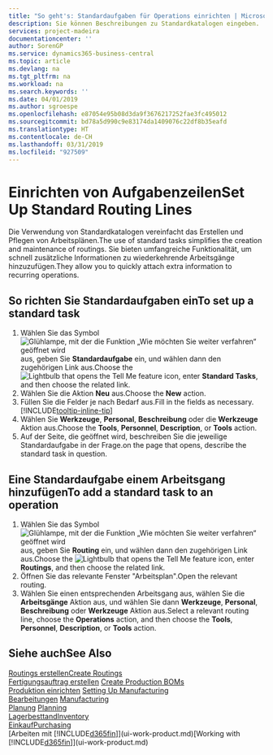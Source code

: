 ```yaml
---
title: "So geht's: Standardaufgaben für Operations einrichten | Microsoft Docs"
description: Sie können Beschreibungen zu Standardkatalogen eingeben.
services: project-madeira
documentationcenter: ''
author: SorenGP
ms.service: dynamics365-business-central
ms.topic: article
ms.devlang: na
ms.tgt_pltfrm: na
ms.workload: na
ms.search.keywords: ''
ms.date: 04/01/2019
ms.author: sgroespe
ms.openlocfilehash: e87054e95b08d3da9f3676217252fae3fc495012
ms.sourcegitcommit: bd78a5d990c9e83174da1409076c22df8b35eafd
ms.translationtype: HT
ms.contentlocale: de-CH
ms.lasthandoff: 03/31/2019
ms.locfileid: "927509"
---
```

# <a name="set-up-standard-routing-lines"></a><span data-ttu-id="98208-103">Einrichten von Aufgabenzeilen</span><span class="sxs-lookup"><span data-stu-id="98208-103">Set Up Standard Routing Lines</span></span>
<span data-ttu-id="98208-104">Die Verwendung von Standardkatalogen vereinfacht das Erstellen und Pflegen von Arbeitsplänen.</span><span class="sxs-lookup"><span data-stu-id="98208-104">The use of standard tasks simplifies the creation and maintenance of routings.</span></span> <span data-ttu-id="98208-105">Sie bieten umfangreiche Funktionalität, um schnell zusätzliche Informationen zu wiederkehrende Arbeitsgänge hinzuzufügen.</span><span class="sxs-lookup"><span data-stu-id="98208-105">They allow you to quickly attach extra information to recurring operations.</span></span>

## <a name="to-set-up-a-standard-task"></a><span data-ttu-id="98208-106">So richten Sie Standardaufgaben ein</span><span class="sxs-lookup"><span data-stu-id="98208-106">To set up a standard task</span></span>
1. <span data-ttu-id="98208-107">Wählen Sie das Symbol ![Glühlampe, mit der die Funktion „Wie möchten Sie weiter verfahren“ geöffnet wird](media/ui-search/search_small.png "Wie möchten Sie weiter verfahren?") aus, geben Sie **Standardaufgabe** ein, und wählen dann den zugehörigen Link aus.</span><span class="sxs-lookup"><span data-stu-id="98208-107">Choose the ![Lightbulb that opens the Tell Me feature](media/ui-search/search_small.png "Tell me what you want to do") icon, enter **Standard Tasks**, and then choose the related link.</span></span>
2. <span data-ttu-id="98208-108">Wählen Sie die Aktion **Neu** aus.</span><span class="sxs-lookup"><span data-stu-id="98208-108">Choose the **New** action.</span></span>
3. <span data-ttu-id="98208-109">Füllen Sie die Felder je nach Bedarf aus.</span><span class="sxs-lookup"><span data-stu-id="98208-109">Fill in the fields as necessary.</span></span> [!INCLUDE[tooltip-inline-tip](includes/tooltip-inline-tip_md.md)]
4. <span data-ttu-id="98208-110">Wählen Sie **Werkzeuge**, **Personal**, **Beschreibung** oder die **Werkzeuge** Aktion aus.</span><span class="sxs-lookup"><span data-stu-id="98208-110">Choose the **Tools**, **Personnel**, **Description**, or **Tools** action.</span></span>
5. <span data-ttu-id="98208-111">Auf der Seite, die geöffnet wird, beschreiben Sie die jeweilige Standardaufgabe in der Frage.</span><span class="sxs-lookup"><span data-stu-id="98208-111">on the page that opens, describe the standard task in question.</span></span>

## <a name="to-add-a-standard-task-to-an-operation"></a><span data-ttu-id="98208-112">Eine Standardaufgabe einem Arbeitsgang hinzufügen</span><span class="sxs-lookup"><span data-stu-id="98208-112">To add a standard task to an operation</span></span>
1. <span data-ttu-id="98208-113">Wählen Sie das Symbol ![Glühlampe, mit der die Funktion „Wie möchten Sie weiter verfahren“ geöffnet wird](media/ui-search/search_small.png "Wie möchten Sie weiter verfahren?") aus, geben Sie **Routing** ein, und wählen dann den zugehörigen Link aus.</span><span class="sxs-lookup"><span data-stu-id="98208-113">Choose the ![Lightbulb that opens the Tell Me feature](media/ui-search/search_small.png "Tell me what you want to do") icon, enter **Routings**, and then choose the related link.</span></span>
2. <span data-ttu-id="98208-114">Öffnen Sie das relevante Fenster "Arbeitsplan".</span><span class="sxs-lookup"><span data-stu-id="98208-114">Open the relevant routing.</span></span>
3. <span data-ttu-id="98208-115">Wählen Sie einen entsprechenden Arbeitsgang aus, wählen Sie die **Arbeitsgänge** Aktion aus, und wählen Sie dann **Werkzeuge**, **Personal**, **Beschreibung** oder **Werkzeuge** Aktion aus.</span><span class="sxs-lookup"><span data-stu-id="98208-115">Select a relevant routing line, choose the **Operations** action, and then choose the **Tools**, **Personnel**, **Description**, or **Tools** action.</span></span>

## <a name="see-also"></a><span data-ttu-id="98208-116">Siehe auch</span><span class="sxs-lookup"><span data-stu-id="98208-116">See Also</span></span>  
[<span data-ttu-id="98208-117">Routings erstellen</span><span class="sxs-lookup"><span data-stu-id="98208-117">Create Routings</span></span>](production-how-to-create-routings.md)  
<span data-ttu-id="98208-118">[Fertigungsauftrag erstellen](production-how-to-create-production-boms.md)   </span><span class="sxs-lookup"><span data-stu-id="98208-118">[Create Production BOMs](production-how-to-create-production-boms.md)   </span></span>  
<span data-ttu-id="98208-119">[Produktion einrichten](production-configure-production-processes.md) </span><span class="sxs-lookup"><span data-stu-id="98208-119">[Setting Up Manufacturing](production-configure-production-processes.md) </span></span>  
<span data-ttu-id="98208-120">[Bearbeitungen](production-manage-manufacturing.md)  </span><span class="sxs-lookup"><span data-stu-id="98208-120">[Manufacturing](production-manage-manufacturing.md)  </span></span>  
<span data-ttu-id="98208-121">[Planung](production-planning.md) </span><span class="sxs-lookup"><span data-stu-id="98208-121">[Planning](production-planning.md) </span></span>  
[<span data-ttu-id="98208-122">Lagerbesttand</span><span class="sxs-lookup"><span data-stu-id="98208-122">Inventory</span></span>](inventory-manage-inventory.md)  
[<span data-ttu-id="98208-123">Einkauf</span><span class="sxs-lookup"><span data-stu-id="98208-123">Purchasing</span></span>](purchasing-manage-purchasing.md)  
<span data-ttu-id="98208-124">[Arbeiten mit [!INCLUDE[d365fin](includes/d365fin_md.md)]](ui-work-product.md)</span><span class="sxs-lookup"><span data-stu-id="98208-124">[Working with [!INCLUDE[d365fin](includes/d365fin_md.md)]](ui-work-product.md)</span></span>  
